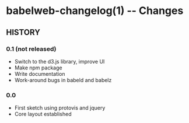 babelweb-changelog(1) -- Changes
===========================

## HISTORY

### 0.1 (not released)
* Switch to the d3.js library, improve UI
* Make npm package
* Write documentation
* Work-around bugs in babeld and babelz

### 0.0
* First sketch using protovis and jquery
* Core layout established
